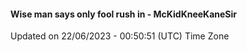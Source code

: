 #### Wise man says only fool rush in - McKidKneeKaneSir
Updated on 22/06/2023 - 00:50:51 (UTC) Time Zone
